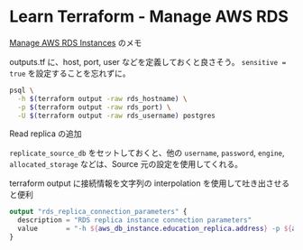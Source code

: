 # Learn Terraform - Manage AWS RDS

[Manage AWS RDS Instances](https://learn.hashicorp.com/tutorials/terraform/aws-rds?in=terraform/aws) のメモ

outputs.tf に、host, port, user などを定義しておくと良さそう。
`sensitive = true` を設定することを忘れずに。

```bash
psql \
  -h $(terraform output -raw rds_hostname) \
  -p $(terraform output -raw rds_port) \
  -U $(terraform output -raw rds_username) postgres
```

Read replica の追加

`replicate_source_db` をセットしておくと、他の `username`, `password`, `engine`, `allocated_storage` などは、Source 元の設定を使用してくれる。

terraform output に接続情報を文字列の interpolation を使用して吐き出させると便利

```example.tf
output "rds_replica_connection_parameters" {
  description = "RDS replica instance connection parameters"
  value       = "-h ${aws_db_instance.education_replica.address} -p ${aws_db_instance.education_replica.port} -U ${aws_db_instance.education_replica.username} postgres"
}
```
